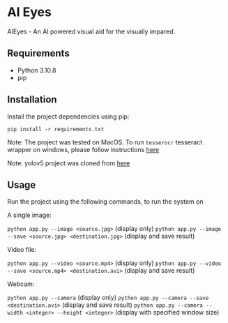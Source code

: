 # AI Eyes

AIEyes - An AI powered visual aid for the visually impared.

## Requirements

- Python 3.10.8
- pip

## Installation

Install the project dependencies using pip:

`pip install -r requirements.txt`

Note: The project was tested on MacOS. To run `tesserocr` tesseract wrapper on windows, please follow instructions [here](https://github.com/sirfz/tesserocr)

Note: yolov5 project was cloned from [here](https://github.com/ultralytics/yolov5)

## Usage

Run the project using the following commands, to run the system on

A single image:

`python app.py --image <source.jpg>` (display only)
`python app.py --image --save <source.jpg> <destination.jpg>` (display and save result)

Video file:

`python app.py --video <source.mp4>` (display only)
`python app.py --video --save <source.mp4> <destination.avi>` (display and save result)

Webcam:

`python app.py --camera` (display only)
`python app.py --camera --save <destination.avi>` (display and save result)
`python app.py --camera --width <integer> --height <integer>` (display with specified window size)

 